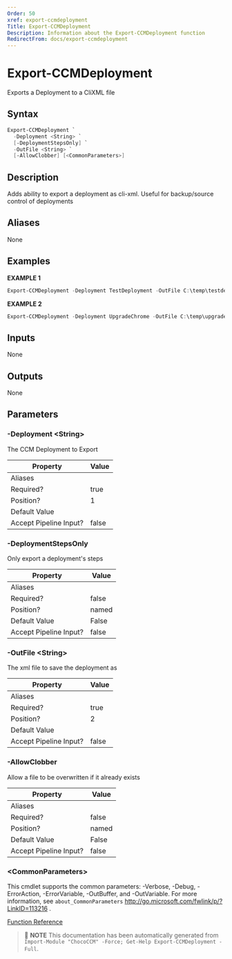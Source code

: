 ```yaml
---
Order: 50
xref: export-ccmdeployment
Title: Export-CCMDeployment
Description: Information about the Export-CCMDeployment function
RedirectFrom: docs/export-ccmdeployment
---
```


# Export-CCMDeployment

<!-- This documentation is automatically generated from /Export-CCMDeployment.ps1 using GenerateDocs.ps1. Contributions are welcome at the original location(s). -->

Exports a Deployment to a CliXML file

## Syntax

~~~powershell
Export-CCMDeployment `
  -Deployment <String> `
  [-DeploymentStepsOnly] `
  -OutFile <String> `
  [-AllowClobber] [<CommonParameters>]
~~~

## Description

Adds ability to export a deployment as cli-xml. Useful for backup/source control of deployments


## Aliases

None

## Examples

 **EXAMPLE 1**

~~~powershell
Export-CCMDeployment -Deployment TestDeployment -OutFile C:\temp\testdeployment.xml

~~~

**EXAMPLE 2**

~~~powershell
Export-CCMDeployment -Deployment UpgradeChrome -OutFile C:\temp\upgradechrome_ccmdeployment.xml -AllowClobber

~~~

## Inputs

None

## Outputs

None

## Parameters

###  -Deployment &lt;String&gt;
The CCM Deployment to Export

Property               | Value
---------------------- | -----
Aliases                |
Required?              | true
Position?              | 1
Default Value          |
Accept Pipeline Input? | false

###  -DeploymentStepsOnly
Only export a deployment's steps

Property               | Value
---------------------- | -----
Aliases                |
Required?              | false
Position?              | named
Default Value          | False
Accept Pipeline Input? | false

###  -OutFile &lt;String&gt;
The xml file to save the deployment as

Property               | Value
---------------------- | -----
Aliases                |
Required?              | true
Position?              | 2
Default Value          |
Accept Pipeline Input? | false

###  -AllowClobber
Allow a file to be overwritten if it already exists

Property               | Value
---------------------- | -----
Aliases                |
Required?              | false
Position?              | named
Default Value          | False
Accept Pipeline Input? | false

### &lt;CommonParameters&gt;

This cmdlet supports the common parameters: -Verbose, -Debug, -ErrorAction, -ErrorVariable, -OutBuffer, and -OutVariable. For more information, see `about_CommonParameters` http://go.microsoft.com/fwlink/p/?LinkID=113216 .



[Function Reference](xref:chococcm-functions)

> :memo: **NOTE** This documentation has been automatically generated from `Import-Module "ChocoCCM" -Force; Get-Help Export-CCMDeployment -Full`.
